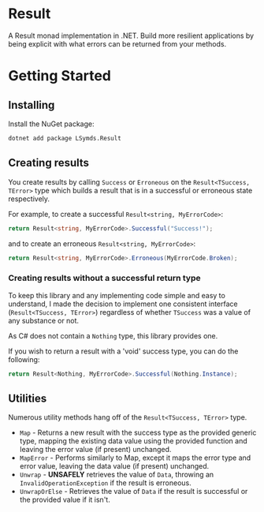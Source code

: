 # Result

A Result monad implementation in .NET. Build more resilient applications by being explicit with what errors can be
returned from your methods.

# Getting Started

## Installing

Install the NuGet package:

```bash
dotnet add package LSymds.Result
```

## Creating results

You create results by calling `Success` or `Erroneous` on the `Result<TSuccess, TError>` type which builds a result
that is in a successful or erroneous state respectively.

For example, to create a successful `Result<string, MyErrorCode>`:

```csharp
return Result<string, MyErrorCode>.Successful("Success!");
```

and to create an erroneous `Result<string, MyErrorCode>`:

```csharp
return Result<string, MyErrorCode>.Erroneous(MyErrorCode.Broken);
```

### Creating results without a successful return type

To keep this library and any implementing code simple and easy to understand, I made the decision to implement one
consistent interface (`Result<TSuccess, TError>`) regardless of whether `TSuccess` was a value of any substance or not.

As C# does not contain a `Nothing` type, this library provides one.

If you wish to return a result with a 'void' success type, you can do the following:

```csharp
return Result<Nothing, MyErrorCode>.Successful(Nothing.Instance);
```

## Utilities

Numerous utility methods hang off of the `Result<TSuccess, TError>` type.

- `Map` - Returns a new result with the success type as the provided generic type, mapping the existing data value using the provided function and leaving the error value (if present) unchanged.
- `MapError` - Performs similarly to Map, except it maps the error type and error value, leaving the data value (if present) unchanged.
- `Unwrap` - **UNSAFELY** retrieves the value of `Data`, throwing an `InvalidOperationException` if the result is erroneous.
- `UnwrapOrElse` - Retrieves the value of `Data` if the result is successful or the provided value if it isn't.
